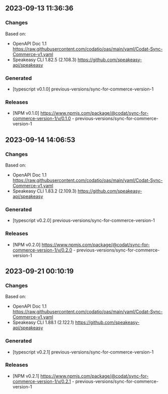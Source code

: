 

## 2023-09-13 11:36:36
### Changes
Based on:
- OpenAPI Doc 1.1 https://raw.githubusercontent.com/codatio/oas/main/yaml/Codat-Sync-Commerce-v1.yaml
- Speakeasy CLI 1.82.5 (2.108.3) https://github.com/speakeasy-api/speakeasy
### Generated
- [typescript v0.1.0] previous-versions/sync-for-commerce-version-1
### Releases
- [NPM v0.1.0] https://www.npmjs.com/package/@codat/sync-for-commerce-version-1/v/0.1.0 - previous-versions/sync-for-commerce-version-1

## 2023-09-14 14:06:53
### Changes
Based on:
- OpenAPI Doc 1.1 https://raw.githubusercontent.com/codatio/oas/main/yaml/Codat-Sync-Commerce-v1.yaml
- Speakeasy CLI 1.83.2 (2.109.3) https://github.com/speakeasy-api/speakeasy
### Generated
- [typescript v0.2.0] previous-versions/sync-for-commerce-version-1
### Releases
- [NPM v0.2.0] https://www.npmjs.com/package/@codat/sync-for-commerce-version-1/v/0.2.0 - previous-versions/sync-for-commerce-version-1

## 2023-09-21 00:10:19
### Changes
Based on:
- OpenAPI Doc 1.1 https://raw.githubusercontent.com/codatio/oas/main/yaml/Codat-Sync-Commerce-v1.yaml
- Speakeasy CLI 1.88.1 (2.122.1) https://github.com/speakeasy-api/speakeasy
### Generated
- [typescript v0.2.1] previous-versions/sync-for-commerce-version-1
### Releases
- [NPM v0.2.1] https://www.npmjs.com/package/@codat/sync-for-commerce-version-1/v/0.2.1 - previous-versions/sync-for-commerce-version-1